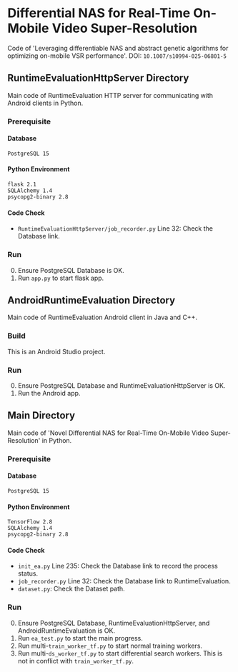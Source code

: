 # **Differential NAS for Real-Time On-Mobile Video Super-Resolution**

Code of 'Leveraging differentiable NAS and abstract genetic algorithms for optimizing on-mobile VSR performance'. DOI: `10.1007/s10994-025-06801-5`

## RuntimeEvaluationHttpServer Directory

Main code of RuntimeEvaluation HTTP server for communicating with Android clients in Python.

### Prerequisite
#### Database
`PostgreSQL 15`

#### Python Environment
```
flask 2.1
SQLAlchemy 1.4
psycopg2-binary 2.8
```
#### Code Check
- `RuntimeEvaluationHttpServer/job_recorder.py` Line 32: Check the Database link.

### Run
0. Ensure PostgreSQL Database is OK.
1. Run `app.py` to start flask app.

## AndroidRuntimeEvaluation Directory

Main code of RuntimeEvaluation Android client in Java and C++.

### Build
This is an Android Studio project.

### Run
0. Ensure PostgreSQL Database and RuntimeEvaluationHttpServer is OK.
1. Run the Android app.

## Main Directory

Main code of 'Novel Differential NAS for Real-Time On-Mobile Video Super-Resolution' in Python.

### Prerequisite
#### Database
`PostgreSQL 15`
#### Python Environment
```
TensorFlow 2.8
SQLAlchemy 1.4
psycopg2-binary 2.8
```
#### Code Check
- `init_ea.py` Line 235: Check the Database link to record the process status.
- `job_recorder.py` Line 32: Check the Database link to RuntimeEvaluation.
- `dataset.py`: Check the Dataset path.

### Run
0. Ensure PostgreSQL Database, RuntimeEvaluationHttpServer, and AndroidRuntimeEvaluation is OK.
1. Run `ea_test.py` to start the main progress.
2. Run multi-`train_worker_tf.py` to start normal training workers.
3. Run multi-`ds_worker_tf.py` to start differential search workers. This is not in conflict with `train_worker_tf.py`.
